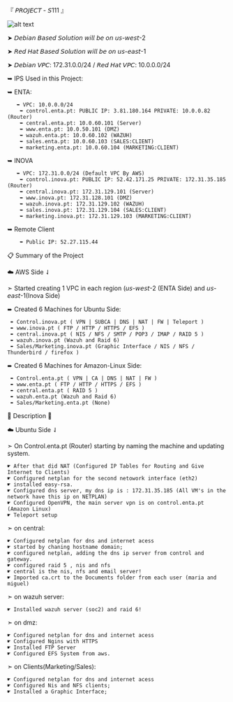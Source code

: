 『 𝘗𝘙𝘖𝘑𝘌𝘊𝘛 - 𝘚111 』

![alt text](https://i.imgur.com/EAyB6Rt.png)
   

➤ 𝘋𝘦𝘣𝘪𝘢𝘯 𝘉𝘢𝘴𝘦𝘥 𝘚𝘰𝘭𝘶𝘵𝘪𝘰𝘯 𝘸𝘪𝘭𝘭 𝘣𝘦 𝘰𝘯 𝘶𝘴-𝘸𝘦𝘴𝘵-2

➤ 𝘙𝘦𝘥 𝘏𝘢𝘵  𝘉𝘢𝘴𝘦𝘥 𝘚𝘰𝘭𝘶𝘵𝘪𝘰𝘯 𝘸𝘪𝘭𝘭 𝘣𝘦 𝘰𝘯 𝘶𝘴-𝘦𝘢𝘴𝘵-1
    
➤ 𝘋𝘦𝘣𝘪𝘢𝘯 𝘝𝘗𝘊: 172.31.0.0/24 / 𝘙𝘦𝘥 𝘏𝘢𝘵 𝘝𝘗𝘊: 10.0.0.0/24

➥ IPS Used in this Project:

  ➥ ENTA:
  
       ➥ VPC: 10.0.0.0/24
        ➥ control.enta.pt: PUBLIC IP: 3.81.180.164 PRIVATE: 10.0.0.82 (Router) 
        ➥ central.enta.pt: 10.0.60.101 (Server)
        ➥ www.enta.pt: 10.0.50.101 (DMZ)
        ➥ wazuh.enta.pt: 10.0.60.102 (WAZUH)
        ➥ sales.enta.pt: 10.0.60.103 (SALES:CLIENT)
        ➥ marketing.enta.pt: 10.0.60.104 (MARKETING:CLIENT)
 ➥ INOVA 
 
       ➥ VPC: 172.31.0.0/24 (Default VPC By AWS)
        ➥ control.inova.pt: PUBLIC IP: 52.42.171.25 PRIVATE: 172.31.35.185 (Router)
        ➥ central.inova.pt: 172.31.129.101 (Server)
        ➥ www.inova.pt: 172.31.128.101 (DMZ)
        ➥ wazuh.inova.pt: 172.31.129.102 (WAZUH)
        ➥ sales.inova.pt: 172.31.129.104 (SALES:CLIENT)
        ➥ marketing.inova.pt: 172.31.129.103 (MARKETING:CLIENT)

 ➥ Remote Client
       
        ➥ Public IP: 52.27.115.44


📋 Summary of the Project

☁️ AWS Side ⇃

➣ Started creating 1 VPC in each region (𝘶𝘴-𝘸𝘦𝘴𝘵-2 (ENTA Side) and 𝘶𝘴-𝘦𝘢𝘴𝘵-1(Inova Side)

  ➨ Created 6 Machines for Ubuntu Side:
  
     ➨ Control.inova.pt ( VPN | SUBCA | DNS | NAT | FW | Teleport )
     ➨ www.inova.pt ( FTP / HTTP / HTTPS / EFS ) 
     ➨ central.inova.pt ( NIS / NFS / SMTP / POP3 / IMAP / RAID 5 )
     ➨ wazuh.inova.pt (Wazuh and Raid 6)
     ➨ Sales/Marketing.inova.pt (Graphic Interface / NIS / NFS / Thunderbird / firefox )
   
  ➨ Created 6 Machines for Amazon-Linux Side:
  
     ➨ Control.enta.pt ( VPN | CA | DNS | NAT | FW )
     ➨ www.enta.pt ( FTP / HTTP / HTTPS / EFS ) 
     ➨ central.enta.pt ( RAID 5 )
     ➨ wazuh.enta.pt (Wazuh and Raid 6)
     ➨ Sales/Marketing.enta.pt (None)


🚩 Description 🚩

☁️ Ubuntu Side ⇃

➣ On Control.enta.pt (Router) starting by naming the machine and updating system.

    ☛ After that did NAT (Configured IP Tables for Routing and Give Internet to Clients)
    ☛ Configured netplan for the second netowork interface (eth2)    
    ☛ installed easy-rsa.   
    ☛ Configured dns server, my dns ip is : 172.31.35.185 (All VM's in the network have this ip on NETPLAN)    
    ☛ Configured OpenVPN, the main server vpn is on control.enta.pt (Amazon Linux)   
    ☛ Teleport setup
  
➣ on central:

    ☛ Configured netplan for dns and internet acess
    ☛ started by chaning hostname domain;
    ☛ configured netplan, adding the dns ip server from control and  gateway.
    ☛ configured raid 5 , nis and nfs
    ☛ central is the nis, nfs and email server!
    ☛ Imported ca.crt to the Documents folder from each user (maria and miguel)
    
➣ on wazuh server:
 
    ☛ Installed wazuh server (soc2) and raid 6!

➣ on dmz:
 
    ☛ Configured netplan for dns and internet acess
    ☛ Configured Ngins with HTTPS 
    ☛ Installed FTP Server
    ☛ Configured EFS System from aws.
    
➣ on Clients(Marketing/Sales):
 
    ☛ Configured netplan for dns and internet acess
    ☛ Configured Nis and NFS clients;
    ☛ Installed a Graphic Interface;
    
    
  
